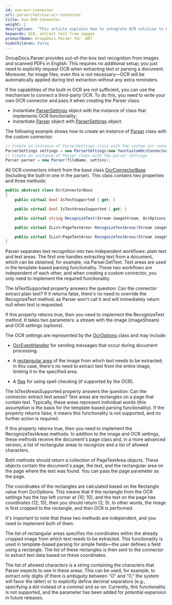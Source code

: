 ```yaml
---
id: use-ocr-connector
url: parser/net/use-ocr-connector
title: Use OCR Connector
weight: 2
description:  "This article explains how to integrate OCR solution to GroupDocs.Parser"
keywords: OCR, extract text from images
productName: GroupDocs.Parser for .NET
hideChildren: False
---
```

GroupDocs.Parser provides out-of-the-box text recognition from images and scanned PDFs in English. This requires no additional setup; you just need to explicitly request OCR when extracting text or parsing a document. Moreover, for image files, even this is not necessary—OCR will be automatically applied during text extraction without any extra reminders.

If the capabilities of the built-in OCR are not sufficient, you can use the mechanism to connect a third-party OCR. To do this, you need to write your own OCR connector and pass it when creating the Parser class:

* Instantiate [ParserSettings](https://reference.groupdocs.com/parser/net/groupdocs.parser.options/parsersettings) object with the instance of class that implements OCR functionality;
* Instantiate [Parser](https://reference.groupdocs.com/parser/net/groupdocs.parser/parser/) object with [ParserSettings](https://reference.groupdocs.com/parser/net/groupdocs.parser.options/parsersettings) object.

The following example shows how to create an instance of [Parser](https://reference.groupdocs.com/parser/net/groupdocs.parser/parser/) class with the custom connector:

```C#
// Create an instance of ParserSettings class with the custom ocr connector
ParserSettings settings = new ParserSettings(new YourCustomOcrConnector());
// Create an instance of Parser class with the parser settings
Parser parser = new Parser(fileName, settins);
```

All OCR connectors inherit from the base class [OcrConnectorBase](https://reference.groupdocs.com/parser/net/groupdocs.parser.options/ocrconnectorbase/) (including the built-in one in the parser). This class contains two properties and three methods:

```C#
public abstract class OcrConnectorBase
{
    public virtual bool IsTextSupported { get; }

    public virtual bool IsTextAreasSupported { get; }

    public virtual string RecognizeText(Stream imageStream, OcrOptions options);

    public virtual IList<PageTextArea> RecognizeTextAreas(Stream imageStream, Page page, OcrOptions options);

    public virtual IList<PageTextArea> RecognizeTextAreas(Stream imageStream, IEnumerable<Rectangle> rectangles, string allowedSymbols, Page page, OcrOptions options);
}
```

Parser separates text recognition into two independent workflows: plain text and text areas. The first one handles extracting text from a document, which can be obtained, for example, via Parser.GetText. Text areas are used in the template-based parsing functionality. These two workflows are independent of each other, and when creating a custom connector, you only need to implement the required functionality.

The IsTextSupported property answers the question: Can the connector extract plain text? If it returns false, there's no need to override the RecognizeText method, as Parser won't call it and will immediately return null when text is requested.

If this property returns true, then you need to implement the RecognizeText method. It takes two parameters: a stream with the image (imageStream) and OCR settings (options).

The OCR settings are represented by the [OcrOptions](https://reference.groupdocs.com/parser/net/groupdocs.parser.options/ocroptions/) class and may include:

* [OcrEventHandler](https://reference.groupdocs.com/parser/net/groupdocs.parser.options/ocroptions/handler) for sending messages that occur during document processing.

* A [rectangular area](https://reference.groupdocs.com/parser/net/groupdocs.parser.options/ocroptions/rectangle) of the image from which text needs to be extracted; in this case, there's no need to extract text from the entire image, limiting it to the specified area.

* A [flag](https://reference.groupdocs.com/parser/net/groupdocs.parser.options/ocroptions/usespellchecker) for using spell checking (if supported by the OCR).

The IsTextAreasSupported property answers the question: Can the connector extract text areas? Text areas are rectangles on a page that contain text. Typically, these areas represent individual words (this assumption is the basis for the template-based parsing functionality). If the property returns false, it means this functionality is not supported, and no further action is required.

If this property returns true, then you need to implement the RecognizeTextAreas methods. In addition to the image and OCR settings, these methods receive the document's page class and, in a more advanced version, a list of rectangular areas to recognize and a list of allowed characters.

Both methods should return a collection of PageTextArea objects. These objects contain the document's page, the text, and the rectangular area on the page where the text was found. You can pass the page parameter as the page.

The coordinates of the rectangles are calculated based on the Rectangle value from OcrOptions. This means that if the rectangle from the OCR settings has the top-left corner at (10; 10), and the text on the page has coordinates (12; 15), then you should return (2; 5). In other words, the image is first cropped to the rectangle, and then OCR is performed.

It's important to note that these two methods are independent, and you need to implement both of them.

The list of rectangular areas specifies the coordinates within the already cropped image from which text needs to be extracted. This functionality is used in template-based parsing for simple fields—the user defines a field using a rectangle. The list of these rectangles is then sent to the connector to extract text data based on these coordinates.

The list of allowed characters is a string containing the characters that Parser expects to see in these areas. This can be used, for example, to extract only digits (if there is ambiguity between "O" and "0," the system will favor the latter) or to explicitly define decimal separators (e.g., specifying a dot instead of a comma) and so on. Currently, this functionality is not supported, and the parameter has been added for potential expansion in future releases.